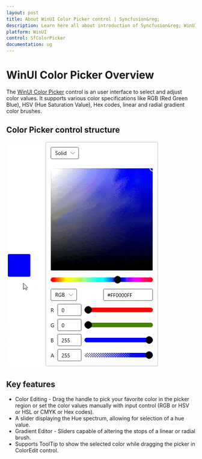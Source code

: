 ```yaml
---
layout: post
title: About WinUI Color Picker control | Syncfusion&reg;
description: Learn here all about introduction of Syncfusion&reg; WinUI Color Picker control with an user interface to select and adjust color values support.
platform: WinUI
control: SfColorPicker
documentation: ug
---
```


# WinUI Color Picker Overview

The [WinUI Color Picker](https://www.syncfusion.com/winui-controls/color-picker) control is an user interface to select and adjust color values. It supports various color specifications like RGB (Red Green Blue), HSV (Hue Saturation Value), Hex codes, linear and radial gradient color brushes.

## Color Picker control structure

![WinUI Color Picker](Getting-Started_images/winui-colorpicker.gif)

## Key features

* Color Editing - Drag the handle to pick your favorite color in the picker region or set the color values manually with input control (RGB or HSV or HSL or CMYK or Hex codes).
* A slider displaying the Hue spectrum, allowing for selection of a hue value.
* Gradient Editor - Sliders capable of altering the stops of a linear or radial brush.
* Supports ToolTip to show the selected color while dragging the picker in ColorEdit control.
